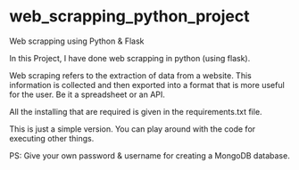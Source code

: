 # web_scrapping_python_project
Web scrapping using Python &amp; Flask

In this Project, I have done web scrapping in python (using flask).

Web scraping refers to the extraction of data from a website. This information is collected and then exported into a format that is more useful for the user. Be it a spreadsheet or an API.

All the installing that are required is given in the requirements.txt file.

This is just a simple version. You can play around with the code for executing other things.

PS: Give your own password & username for creating a MongoDB database.
